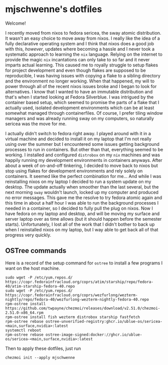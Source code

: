 # mjschwenne's dotfiles 

Welcome!

I recently moved from nixos to fedora sericea, the sway atomic distribution.
It wasn't an easy choice to move away from nixos. 
I really like the idea of a fully declarative operating system and I think that nixos does a good job with this, *however*, updates where becoming a hassle and I never took a systematic approach to learning the `nix` language. 
Relying on the internet to provide the magic `nix` incantations can only take to so far and it never imparts actual learning. 
This caused me to royally struggle to setup flakes for project development and even though flakes are supposed to be reproducible, I was having issues with copying a flake to a sibling directory and the environment no longer working. 
When that happened, my will to power through all of the recent nixos issues broke and I began to look for alternatives. 
I know that I wanted to have an immutable distribution and that's when I started looking at Fedora Silverblue. 
I was intrigued by the container based setup, which seemed to promise the parts of a flake that I actually used, isolated development environments which can be at least somewhat managed through containerfiles. 
Of course, I prefer tiling window managers and was already running sway on my computers, so naturally sericea was the move for me. 

I actually didn't switch to fedora right away. I played around with it in a virtual machine and decided to install it on my laptop that I'm not really using over the summer but I encountered some issues getting background processes to run in containers. 
But other than that, everything seemed to be working. 
I installed and configured `distrobox` on my `nix` machines and was happily running my development environments in containers anyways.
After about a week of on-and-off tinkering, I decided to move back to nixos but stop using flakes for development environments and rely solely on containers. 
It seemed like the perfect combination for me...
And while I was reinstalling nixos on my laptop I decided to run a system update on my desktop. 
The update actually when smoother than the last several, but the next morning `sway` wouldn't launch, locked up my computer and produced no error messages. 
This gave me the resolve to try fedora atomic again and this time in about a half hour I was able to run the background processes I needed in a container, so I decided to fully pull the plug on nixos. 
Now I have fedora on my laptop and desktop, and will be moving my surface and server laptop over as time allows (but it should happen before the semester starts). 
Unfortunately, I lost all of the work that I didn't bother to back up when I reinstalled nixos on my laptop, but I way able to get back all of that progress very quickly.

## OSTree commands 

Here is a record of the setup command for `ostree` to install a few programs I want on the host machine.

```
sudo wget -P /etc/yum.repos.d/ https://copr.fedorainfracloud.org/coprs/atim/starship/repo/fedora-40/atim-starship-fedora-40.repo
sudo wget -P /etc/yum.repos.d/ https://copr.fedorainfracloud.org/coprs/wezfurlong/wezterm-nightly/repo/fedora-40/wezfurlong-wezterm-nightly-fedora-40.repo
rpm-ostree install https://github.com/twpayne/chezmoi/releases/download/v2.51.0/chezmoi-2.51.0-x86_64.rpm
rpm-ostree install fish wezterm distrobox starship fastfetch
rpm-ostree rebase ostree-unverified-registry:ghcr.io/ublue-os/sericea-<main,surface,nvidia>:latest
systemctl reboot
rpm-ostree rebase ostree-image-signed:docker://ghcr.io/ublue-os/sericea-<main,surface,nvidia>:latest
```

Then to apply these dotfiles, just run 

```
chezmoi init --apply mjschwenne
```
